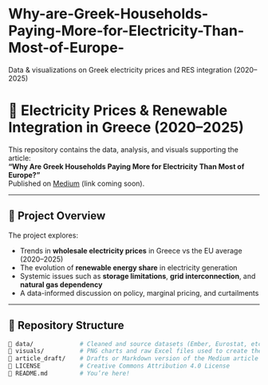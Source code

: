 # Why-are-Greek-Households-Paying-More-for-Electricity-Than-Most-of-Europe-
Data &amp; visualizations on Greek electricity prices and RES integration (2020–2025)

# 🔋 Electricity Prices & Renewable Integration in Greece (2020–2025)

This repository contains the data, analysis, and visuals supporting the article:  
**“Why Are Greek Households Paying More for Electricity Than Most of Europe?”**  
Published on [Medium](#) (link coming soon).

---

## 📌 Project Overview

The project explores:
- Trends in **wholesale electricity prices** in Greece vs the EU average (2020–2025)
- The evolution of **renewable energy share** in electricity generation
- Systemic issues such as **storage limitations**, **grid interconnection**, and **natural gas dependency**
- A data-informed discussion on policy, marginal pricing, and curtailments

---

## 📂 Repository Structure

```bash
📁 data/             # Cleaned and source datasets (Ember, Eurostat, etc.)
📁 visuals/          # PNG charts and raw Excel files used to create them
📁 article_draft/    # Drafts or Markdown version of the Medium article
📄 LICENSE           # Creative Commons Attribution 4.0 License
📄 README.md         # You’re here!
